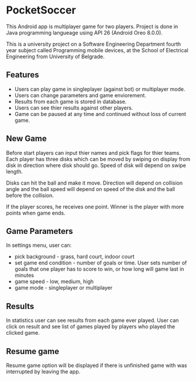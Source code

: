 # PocketSoccer
This Android app is multiplayer game for two players. Project is done in Java programming langueage using API 26 (Android Oreo 8.0.0).

This is a university project on a Software Engineering Department fourth year subject called Programming mobile devices, at the School of Electrical Engineering from University of Belgrade.

## Features
* Users can play game in singleplayer (against bot) or multiplayer mode.
* Users can change parameters and game enviorement.
* Results from each game is stored in database.
* Users can see thier results against other players.
* Game can be paused at any time and continued without loss of current game.

## New Game

Before start players can input thier names and pick flags for thier teams.
Each player has three disks which can be moved by swiping on display from disk in direction where disk should go. Speed of disk will depend on swipe length.

Disks can hit the ball and make it move. Direction will depend on collision angle and the ball speed will depend on speed of the disk and the ball before the collision.

If the player scores, he receives one point. Winner is the player with more points when game ends.

## Game Parameters

In settings menu, user can:
* pick background - grass, hard court, indoor court
* set game end condition - number of goals or time. User sets number of goals that one player has to score to win, or how long will game last in minutes
* game speed - low, medium, high
* game mode - singleplayer or multiplayer

## Results

In statistics user can see results from  each game ever played. User can click on result and see list of games played by players who played the clicked game.

## Resume game

Resume game option will be displayed if there is unfinished game with was interrupted by leaving the app.
